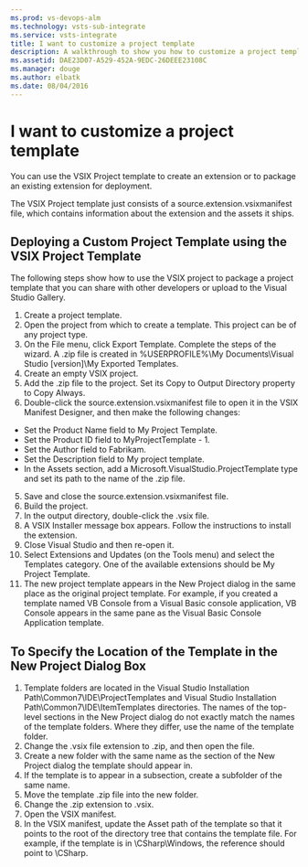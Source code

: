 ```yaml
---
ms.prod: vs-devops-alm
ms.technology: vsts-sub-integrate
ms.service: vsts-integrate
title: I want to customize a project template
description: A walkthrough to show you how to customize a project template.
ms.assetid: DAE23D07-A529-452A-9EDC-26DEEE23108C
ms.manager: douge
ms.author: elbatk
ms.date: 08/04/2016
---
```


# I want to customize a project template

You  can use the VSIX Project template to create an extension or to package an existing extension for deployment.

The VSIX Project template just consists of a source.extension.vsixmanifest file, which contains information about the extension and the assets it ships.

## Deploying a Custom Project Template using the VSIX Project Template

The following steps show how to use the VSIX project to package a project template that you can share with other developers or upload to the Visual Studio Gallery.
1.	Create a project template. 
  1.	Open the project from which to create a template. This project can be of any project type.
  2.	On the File menu, click Export Template. Complete the steps of the wizard. A .zip file is created in %USERPROFILE%\My Documents\Visual Studio [version]\My Exported Templates\.
2.	Create an empty VSIX project.
3.	Add the .zip file to the project. Set its Copy to Output Directory property to Copy Always.
4.	Double-click the source.extension.vsixmanifest file to open it in the VSIX Manifest Designer, and then make the following changes: 
  *	Set the Product Name field to My Project Template. 
  *	Set the Product ID field to MyProjectTemplate - 1.
  *	Set the Author field to Fabrikam.
  *	Set the Description field to My project template.
  *	In the Assets section, add a Microsoft.VisualStudio.ProjectTemplate type and set its path to the name of the .zip file.
5.	Save and close the source.extension.vsixmanifest file.
6.	Build the project.
7.	In the output directory, double-click the .vsix file.
8.	A VSIX Installer message box appears. Follow the instructions to install the extension.
9.	Close Visual Studio and then re-open it. 
10.	Select Extensions and Updates (on the Tools menu) and select the Templates category. One of the available extensions should be My Project Template.
11.	The new project template appears in the New Project dialog in the same place as the original project template. For example, if you created a template named VB Console from a Visual Basic console application, VB Console appears in the same pane as the Visual Basic Console Application template. 

## To Specify the Location of the Template in the New Project Dialog Box

1.	Template folders are located in the Visual Studio Installation Path\Common7\IDE\ProjectTemplates and Visual Studio Installation Path\Common7\IDE\ItemTemplates directories. The names of the top-level sections in the New Project dialog do not exactly match the names of the template folders. Where they differ, use the name of the template folder. 
2.  Change the .vsix file extension to .zip, and then open the file.
3.	Create a new folder with the same name as the section of the New Project dialog the template should appear in. 
4.	If the template is to appear in a subsection, create a subfolder of the same name.
5.	Move the template .zip file into the new folder.
6.	Change the .zip extension to .vsix.
7.	Open the VSIX manifest.
8.	In the VSIX manifest, update the Asset path of the template so that it points to the root of the directory tree that contains the template file. For example, if the template is in \CSharp\Windows, the reference should point to \CSharp.
